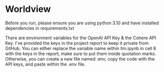 # Worldview

Before you run, please ensure you are using python 3.10 and have installed dependencies in requirements.txt

There are environment variables for the OpenAI API Key & the Cohere API Key. I've provided the keys in the project report to keep it private from GitHub. You can either replace the variable name within llm.ipynb in cell 8 with the keys in the report, make sure to put them inside quotation marks. Otherwise, you can create a new file named .env, copy the code with the API keys, and paste within the .env file.